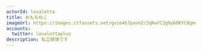 ```yaml
---
actorId: lovalotta
title: おもちねこ
imageUrl: https://images.ctfassets.net/gvze4h7pavn2/3qKwYC2g9y6OKYC8gmcYCa/c6f327cef4b0110f6ec0a6ac903d1430/actor-lovalotta.jpg
accounts:
  twitter: lovalottaplus
description: 私立探偵です
---
```

